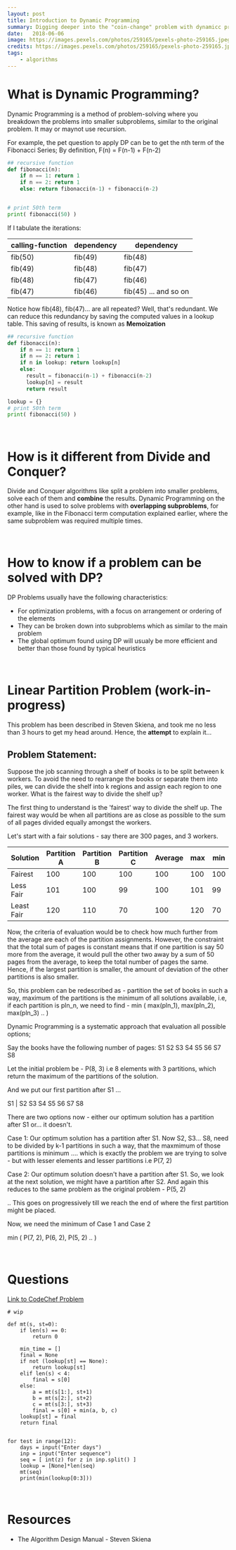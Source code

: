 ```yaml
---
layout: post
title: Introduction to Dynamic Programming
summary: Digging deeper into the "coin-change" problem with dynamicc programming
date:   2018-06-06
image: https://images.pexels.com/photos/259165/pexels-photo-259165.jpeg?auto=compress&cs=tinysrgb&dpr=2&h=750&w=1260
credits: https://images.pexels.com/photos/259165/pexels-photo-259165.jpeg
tags:
    - algorithms
---
```


# What is Dynamic Programming?

Dynamic Programming is a method of problem-solving where you breakdown the problems into smaller subproblems, similar to the original problem. It may or maynot use recursion.

For example, the pet question to apply DP can be to get the nth term of the Fibonacci Series;
By definition, F(n) = F(n-1) + F(n-2)

```py
## recursive function
def fibonacci(n):
    if n == 1: return 1
    if n == 2: return 1
    else: return fibonacci(n-1) + fibonacci(n-2)


# print 50th term
print( fibonacci(50) )
```

If I tabulate the iterations:

| calling-function   |  dependency  |  dependency  |
|---|---|---|
|  fib(50) |  fib(49) | fib(48)  |
|  fib(49) |  fib(48) | fib(47)  |
|  fib(48) |  fib(47) | fib(46)  |
|  fib(47) |  fib(46) | fib(45) ... and so on |

Notice how fib(48), fib(47)... are all repeated? Well, that's redundant. We can reduce this redundancy by saving the computed values in a lookup table. This saving of results, is known as **Memoization**

```py
## recursive function
def fibonacci(n):
    if n == 1: return 1
    if n == 2: return 1
    if n in lookup: return lookup[n]
    else:
      result = fibonacci(n-1) + fibonacci(n-2)
      lookup[n] = result
      return result

lookup = {}
# print 50th term
print( fibonacci(50) )
```
<br />

# How is it different from Divide and Conquer?
Divide and Conquer algorithms like split a problem into smaller problems, solve each of them and **combine** the results. Dynamic Programming on the other hand is used to solve problems with **overlapping subproblems**, for example, like in the Fibonacci term computation explained earlier, where the same subproblem was required multiple times.

<br />

# How to know if a problem can be solved with DP?

DP Problems usually have the following characteristics:
- For optimization problems, with a focus on arrangement or ordering of the elements
- They can be broken down into subproblems which as similar to the main problem
- The global optimum found using DP will usualy be more efficient and better than those found by typical heuristics

<br />

# Linear Partition Problem (work-in-progress)
This problem has been described in Steven Skiena, and took me no less than 3 hours to get my head around. Hence, the **attempt** to explain it...


## Problem Statement:
Suppose the job scanning through a shelf of books is to be split between k workers. To avoid the need to rearrange the books or separate them into piles, we can divide the shelf into k regions and assign each region to one worker.
What is the fairest way to divide the shelf up?

The first thing to understand is the 'fairest' way to divide the shelf up. The fairest way would be when all partitions are as close as possible to the sum of all pages divided equally amongst the workers.

Let's start with a fair solutions - say there are 300 pages, and 3 workers.

| Solution | Partition A | Partition B | Partition C | Average | max | min |
|---|---|---|---|---|---|---|
| Fairest |  100 | 100  | 100 | 100 | 100 | 100 |
| Less Fair | 101 | 100 |  99 | 100 | 101 | 99 |
| Least Fair | 120 | 110 |  70 | 100 | 120 | 70 |

Now, the criteria of evaluation would be to check how much further from the average are each of the partition assignments. However, the constraint that the total sum of pages is constant means that if one partition is say 50 more from the average, it would pull the other two away by a sum of 50 pages from the average, to keep the total number of pages the same. Hence, if the largest partition is smaller, the amount of deviation of the other partitions is also smaller.

So, this problem can be redescribed as - partition the set of books in such a way, maximum of the partitions is the minimum of all solutions available, i.e, if each partition is pln_n, we need to find -
min ( max(pln_1), max(pln_2), max(pln_3) .. )

Dynamic Programming is a systematic approach that evaluation all possible options;

Say the books have the following number of pages:
S1 S2 S3 S4 S5 S6 S7 S8

Let the initial problem be - P(8, 3) i.e 8 elements with 3 partitions, which return the maximum of the partitions of the solution.

And we put our first partition after S1 ...

S1 | S2 S3 S4 S5 S6 S7 S8

There are two options now - either our optimum solution has a partition after S1 or... it doesn't.

Case 1:
Our optimum solution has a partition after S1. Now S2, S3... S8, need to be divided by k-1 partitions in such a way, that the maxmimum of those partitions is minimum .... which is exactly the problem we are trying to solve - but with lesser elements and lesser partitions i.e P(7, 2)

Case 2:
Our optimum solution doesn't have a partition after S1. So, we look at the next solution, we might have a partition after S2. And again this reduces to the same problem as the original problem - P(5, 2)

.. This goes on progressively till we reach the end of where the first partition might be placed.

Now, we need the minimum of Case 1 and Case 2

min ( P(7, 2), P(6, 2), P(5, 2) .. )

<br />

# Questions

<a href='https://www.codechef.com/ZCOPRAC/problems/ZCO14002' target='_blank'>Link to CodeChef Problem</a>
```
# wip

def mt(s, st=0):
    if len(s) == 0:
        return 0

    min_time = []
    final = None
    if not (lookup[st] == None):
        return lookup[st]
    elif len(s) < 4:
        final = s[0]
    else:
        a = mt(s[1:], st+1)
        b = mt(s[2:], st+2)
        c = mt(s[3:], st+3)
        final = s[0] + min(a, b, c)
    lookup[st] = final
    return final


for test in range(12):
    days = input("Enter days")
    inp = input("Enter sequence")
    seq = [ int(z) for z in inp.split() ]
    lookup = [None]*len(seq)
    mt(seq)
    print(min(lookup[0:3]))

```

<br />

# Resources
- The Algorithm Design Manual - Steven Skiena
